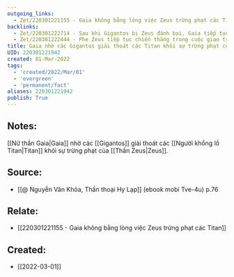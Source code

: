 ```yaml
---
outgoing_links:
  - Zet/220301221155 - Gaia không bằng lòng việc Zeus trừng phạt các Titan
backlinks:
  - Zet/220301222714 - Sau khi Gigantos bị Zeus đánh bại, Gaia tiếp tục nhờ Typhon
  - Zet/220301222444 - Phe Zeus tiếp tục chiến thắng trong cuộc giao tranh với Gigantos
title: Gaia nhờ các Gigantos giải thoát các Titan khỏi sự trừng phạt của Zeus
UID: 220301221942
created: 01-Mar-2022
tags:
  - 'created/2022/Mar/01'
  - 'evergreen'
  - 'permanent/fact'
aliases: 220301221942
publish: True
---
```

## Notes:
[[Nữ thần Gaia|Gaia]] nhờ các [[Gigantos]] giải thoát các [[Người khổng lồ Titan|Titan]] khỏi sự trừng phạt của [[Thần Zeus|Zeus]].

## Source:
- [[@ Nguyễn Văn Khỏa, Thần thoại Hy Lạp]] (ebook mobi Tve-4u) p.76

## Relate:
- [[220301221155 - Gaia không bằng lòng việc Zeus trừng phạt các Titan]]
## Created:
- [[2022-03-01]]
